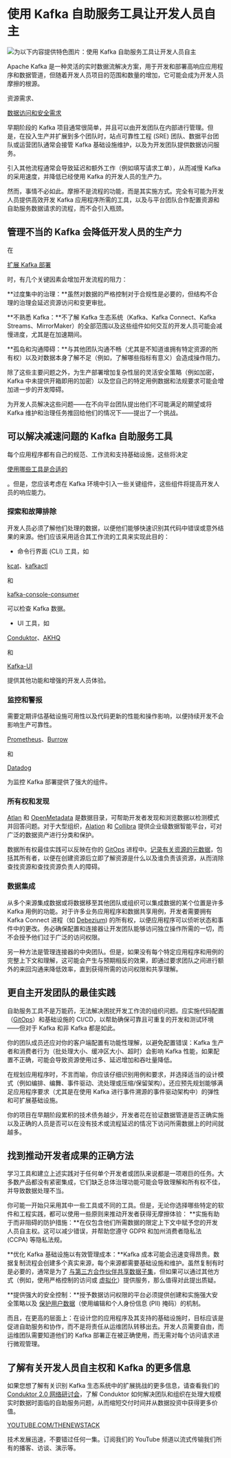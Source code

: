 # 使用 Kafka 自助服务工具让开发人员自主

![为以下内容提供特色图片：使用 Kafka 自助服务工具让开发人员自主](https://cdn.thenewstack.io/media/2024/06/21407506-make-developers-autonomous-kafka-self-service-tools-1024x576.png)

Apache Kafka 是一种灵活的实时数据流解决方案，用于开发和部署高响应应用程序和数据管道，但随着开发人员项目的范围和数量的增加，它可能会成为开发人员摩擦的根源。

资源需求、

[数据访问和安全需求](https://thenewstack.io/protect-sensitive-data-and-prevent-bad-practices-in-apache-kafka/)

早期阶段的 Kafka 项目通常很简单，并且可以由开发团队在内部进行管理。但是，在投入生产并扩展到多个团队时，站点可靠性工程 (SRE) 团队、数据平台团队或运营团队通常会接管 Kafka 基础设施维护，以及为开发团队提供数据访问服务。

引入其他流程通常会导致延迟和额外工作（例如填写请求工单），从而减慢 Kafka 的采用速度，并降低已经使用 Kafka 的开发人员的生产力。

然而，事情不必如此。摩擦不是流程的功能，而是其实施方式。完全有可能为开发人员提供高效开发 Kafka 应用程序所需的工具，以及与平台团队合作配置资源和自助服务数据请求的流程，而不会引入瓶颈。

## 管理不当的 Kafka 会降低开发人员的生产力

在

[扩展 Kafka 部署](https://www.conduktor.io/blog/scaling-kafka-securely-for-your-organization/)

时，有几个关键因素会增加开发流程的阻力：

**过度集中的治理：**虽然对数据的严格控制对于合规性是必要的，但结构不合理的治理会延迟资源访问和变更审批。

**不熟悉 Kafka：**不了解 Kafka 生态系统（Kafka、Kafka Connect、Kafka Streams、MirrorMaker）的全部范围以及这些组件如何交互的开发人员可能会减慢进度，尤其是在加速期间。

**孤岛和沟通障碍：**与其他团队沟通不畅（尤其是不知道谁拥有特定资源的所有权）以及对数据本身了解不足（例如，了解哪些指标有意义）会造成操作阻力。

除了这些主要问题之外，为生产部署增加复杂性层的灵活安全策略（例如加密，Kafka 中未提供开箱即用的加密）以及您自己的特定用例数据和法规要求可能会增加进一步的开发障碍。

为开发人员解决这些问题——在不向平台团队提出他们不可能满足的期望或将 Kafka 维护和治理任务推回给他们的情况下——提出了一个挑战。

## 可以解决减速问题的 Kafka 自助服务工具

每个应用程序都有自己的规范、工作流和支持基础设施，这些将决定

[使用哪些工具是合适的](https://thenewstack.io/top-10-tools-for-kafka-engineers/)

。但是，您应该考虑在 Kafka 环境中引入一些关键组件，这些组件将提高开发人员的响应能力。

### 探索和故障排除

开发人员必须了解他们处理的数据，以便他们能够快速识别其代码中错误或意外结果的来源。他们应该采用适合其工作流的工具来实现此目的：

- 命令行界面 (CLI) 工具，如

[kcat](https://github.com/edenhill/kcat)、[kafkactl](https://github.com/deviceinsight/kafkactl)

和

[kafka-console-consumer](https://www.conduktor.io/kafka/kafka-consumer-cli-tutorial/#How-to-Consume-Data-in-a-Kafka-Topic-using-the-CLI?-0)

可以检查 Kafka 数据。

- UI 工具，如

[Conduktor](https://www.conduktor.io/)、[AKHQ](https://akhq.io/)

和

[Kafka-UI](https://github.com/provectus/kafka-ui)

提供其他功能和增强的开发人员体验。

### 监控和警报

需要定期评估基础设施可用性以及代码更新的性能和操作影响，以便持续开发不会影响生产可靠性。

[Prometheus](https://prometheus.io/)、[Burrow](https://github.com/linkedin/Burrow)

和

[Datadog](https://www.datadoghq.com/)

为监控 Kafka 部署提供了强大的组件。

### 所有权和发现
[Atlan](https://atlan.com/) 和 [OpenMetadata](https://open-metadata.org/) 是数据目录，可帮助开发者发现和浏览数据以检测模式并回答问题。对于大型组织，[Alation](https://www.alation.com/) 和 [Collibra](https://www.collibra.com/) 提供企业级数据智能平台，可对广泛的数据资产进行分类和保护。

数据所有权最佳实践可以反映在你的 [GitOps](https://thenewstack.io/gitops-for-kafka-at-scale/) 进程中。[记录有关资源的元数据](https://www.conduktor.io/blog/data-chaos-clarity-tag-everything-everywhere/)，包括其所有者，以便在创建资源后立即了解资源是什么以及谁负责该资源，从而消除查找资源和查找资源负责人的障碍。

### 数据集成

从多个来源集成数据或将数据移至其他团队或组织可以集成数据的某个位置是许多 Kafka 用例的功能。对于许多业务应用程序和数据共享用例，开发者需要拥有 Kafka Connect 进程（如 [Debezium](https://debezium.io/)) 的所有权，以便应用程序可以侦听状态和事件中的更改。务必确保配置和连接器让开发团队能够访问独立操作所需的一切，而不会授予他们过于广泛的访问权限。

另一种方法是管理连接器的中央团队。但是，如果没有每个特定应用程序和用例的完整上下文和理解，这可能会产生与预期相反的效果，即通过要求团队之间进行额外的来回沟通来降低效率，直到获得所需的访问权限和共享理解。

## 更自主开发团队的最佳实践

自助服务工具不是万能药，无法解决困扰开发工作流的组织问题。应实施代码配置（[GitOps](https://thenewstack.io/gitops-for-kafka-at-scale/)）和基础设施的 CI/CD，以帮助确保可靠且可重复的开发和测试环境——但对于 Kafka 和非 Kafka 都是如此。

你的团队成员还应对你的客户端配置有功能性理解，以避免配置错误：Kafka 生产者和消费者行为（批处理大小、缓冲区大小、超时）会影响 Kafka 性能，如果配置不正确，可能会导致资源使用过多、延迟增加和吞吐量降低。

在规划应用程序时，不言而喻，你应该仔细识别用例和要求，并选择适当的设计模式（例如编排、编舞、事件驱动、流处理或压缩/保留架构）。还应预先规划能够满足应用程序要求（尤其是在使用 Kafka 进行事件溯源的事件驱动架构中）的弹性和可扩展基础设施。

你的项目在早期阶段累积的技术债务越少，开发者花在验证数据管道是否正确实施以及正确的人员是否可以在没有技术或流程延迟的情况下访问所需数据上的时间就越多。

## 找到推动开发者成果的正确方法

学习工具和建立上述实践对于任何单个开发者或团队来说都是一项艰巨的任务。大多数产品都没有紧密集成，它们缺乏总体治理功能可能会导致理解和所有权不佳，并导致数据处理不当。

你可能一开始只采用其中一些工具或不同的工具。但是，无论你选择哪些特定的软件和工程实践，都可以使用一些原则来推动开发者获得无摩擦体验：
**实施有助于而非阻碍的防护措施：**在仅包含他们所需数据的限定上下文中赋予您的开发人员自主权。这可以减少错误，并帮助您遵守 GDPR 和加州消费者隐私法 (CCPA) 等隐私法规。

**优化 Kafka 基础设施以有效管理成本：**Kafka 成本可能会迅速变得昂贵。数据复制流程会创建多个真实来源，每个来源都需要基础设施和维护。虽然复制有时是必要的，通常是为了 [与第三方合作伙伴共享数据子集](https://www.conduktor.io/blog/sharing-data-with-partners/)，但如果可以通过其他方式（例如，使用严格控制的访问或 [虚拟化](https://www.youtube.com/watch?v=arbIMGEwPkw)）提供服务，那么值得对此提出质疑。

**提供强大的安全控制：**授予数据访问权限的平台必须提供创建和实施强大安全策略以及 [保护用户数据](https://thenewstack.io/protect-sensitive-data-and-prevent-bad-practices-in-apache-kafka/)（使用编辑和个人身份信息 (PII) 掩码）的机制。

而且，在更高的层面上：在设计您的应用程序及其支持的基础设施时，目标应该是促进自助服务和协作，而不是将责任从运维团队转移出去。开发人员需要自由，而运维团队需要知道他们的 Kafka 部署正在被正确使用，而无需对每个访问请求进行微观管理。

## 了解有关开发人员自主权和 Kafka 的更多信息

如果您想了解有关识别 Kafka 生态系统中的扩展挑战的更多信息，请查看我们的 [Conduktor 2.0 网络研讨会](https://www.conduktor.io/webcasts/conduktor-2-0-the-new-standard-for-teams-working-with-kafka/)，了解 Conduktor 如何解决团队和组织在处理大规模实时数据时面临的自助服务问题，从而缩短交付时间并从数据投资中获得更多价值。

[YOUTUBE.COM/THENEWSTACK](https://youtube.com/thenewstack?sub_confirmation=1)

技术发展迅速，不要错过任何一集。订阅我们的 YouTube 频道以流式传输我们所有的播客、访谈、演示等。